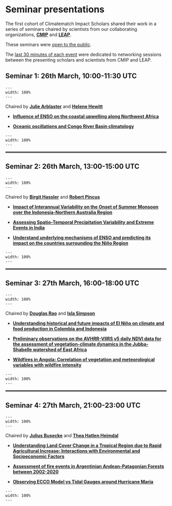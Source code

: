 # Seminar presentations

The first cohort of Climatematch Impact Scholars shared their work in a series of seminars chaired by scientists from our collaborating organizations, [**CMIP**](https://wcrp-cmip.org/) and [**LEAP**](https://leap.columbia.edu/). 

These seminars were <u>open to the public</u>.

The <u>last 30 minutes of each event</u> were dedicated to networking sessions between the presenting scholars and scientists from CMIP and LEAP.

## Seminar 1: 26th March, 10:00-11:30 UTC
```{figure} ../impact-scholars/images/seminar_banner_1.png
---
width: 100%
---
```
Chaired by [**Julie Arblaster**](https://wcrp-cmip.org/people/julie-arblaster/) and [**Helene Hewitt**](https://www.metoffice.gov.uk/research/people/helene-hewitt)

- [**Influence of ENSO on the coastal upwelling along Northwest Africa**](../scholar-outputs/2023/project4)

- [**Oceanic oscillations and Congo River Basin climatology**](../scholar-outputs/2023/project7)

```{figure} ../impact-scholars/images/seminar-1.png
---
width: 100%
---
```
<hr style="border:2px solid gray">

## Seminar 2: 26th March, 13:00-15:00 UTC
```{figure} ../impact-scholars/images/seminar_banner_2.png
---
width: 100%
---
```
Chaired by [**Birgit Hassler**](https://wcrp-cmip.org/people/birgit-hassler/) and [**Robert Pincus**](https://wcrp-cmip.org/people/robert-pincus/)

- [**Impact of Interannual Variability on the Onset of Summer Monsoon over the Indonesia-Northern Australia Region**](../scholar-outputs/2023/project9)

- [**Assessing Spatio-Temporal Precipitation Variability and Extreme Events in India**](../scholar-outputs/2023/project3)

- [**Understand underlying mechanisms of ENSO and predicting its impact on the countries surrounding the Niño Region**](../scholar-outputs/2023/project11)

```{figure} ../impact-scholars/images/seminar-2.png
---
width: 100%
---
```
<hr style="border:2px solid gray">


## Seminar 3: 27th March, 16:00-18:00 UTC
```{figure} ../impact-scholars/images/seminar_banner_3.png
---
width: 100%
---
```
Chaired by [**Douglas Rao**](https://wcrp-cmip.org/people/douglas-rao/) and [**Isla Simpson**](https://staff.cgd.ucar.edu/islas/)

- [**Understanding historical and future impacts of El Niño on climate and food production in Colombia and Indonesia**](../scholar-outputs/2023/project12)

- [**Preliminary observations on the AVHRR-VIIRS v5 daily NDVI data for the assessment of vegetation-climate dynamics in the Jubba-Shabelle watershed of East Africa**](../scholar-outputs/2023/project8)

- [**Wildfires in Angola: Correlation of vegetation and meteorological variables with wildfire intensity**](../scholar-outputs/2023/project14)

```{figure} ../impact-scholars/images/seminar-3.png
---
width: 100%
---
```
<hr style="border:2px solid gray">


## Seminar 4: 27th March, 21:00-23:00 UTC
```{figure} ../impact-scholars/images/seminar_banner_4.png
---
width: 100%
---
```
Chaired by [**Julius Busecke**](https://jbusecke.github.io/) and [**Thea Hatlen Heimdal**](https://lamont.columbia.edu/directory/thea-hatlen-heimdal)

- [**Understanding Land Cover Change in a Tropical Region due to Rapid Agricultural Increase: Interactions with Environmental and Socioeconomic Factors**](../scholar-outputs/2023/project13)

- [**Assessment of fire events in Argentinian Andean-Patagonian Forests between 2002-2020**](../scholar-outputs/2023/project5)

- [**Observing ECCO Model vs Tidal Gauges around Hurricane Maria**](../scholar-outputs/2023/project2)

```{figure} ../impact-scholars/images/seminar-4.png
---
width: 100%
---
```

